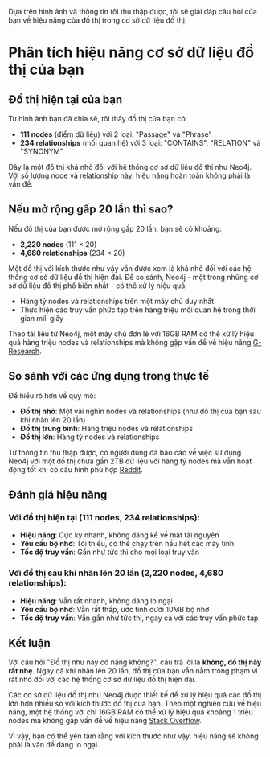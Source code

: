 Dựa trên hình ảnh và thông tin tôi thu thập được, tôi sẽ giải đáp câu hỏi của bạn về hiệu năng của đồ thị trong cơ sở dữ liệu đồ thị.

# Phân tích hiệu năng cơ sở dữ liệu đồ thị của bạn

## Đồ thị hiện tại của bạn

Từ hình ảnh bạn đã chia sẻ, tôi thấy đồ thị của bạn có:
- **111 nodes** (điểm dữ liệu) với 2 loại: "Passage" và "Phrase"
- **234 relationships** (mối quan hệ) với 3 loại: "CONTAINS", "RELATION" và "SYNONYM"

Đây là một đồ thị khá nhỏ đối với hệ thống cơ sở dữ liệu đồ thị như Neo4j. Với số lượng node và relationship này, hiệu năng hoàn toàn không phải là vấn đề.

## Nếu mở rộng gấp 20 lần thì sao?

Nếu đồ thị của bạn được mở rộng gấp 20 lần, bạn sẽ có khoảng:
- **2,220 nodes** (111 × 20)  
- **4,680 relationships** (234 × 20)

Một đồ thị với kích thước như vậy vẫn được xem là khá nhỏ đối với các hệ thống cơ sở dữ liệu đồ thị hiện đại. Để so sánh, Neo4j - một trong những cơ sở dữ liệu đồ thị phổ biến nhất - có thể xử lý hiệu quả:
- Hàng tỷ nodes và relationships trên một máy chủ duy nhất
- Thực hiện các truy vấn phức tạp trên hàng triệu mối quan hệ trong thời gian mili giây

Theo tài liệu từ Neo4j, một máy chủ đơn lẻ với 16GB RAM có thể xử lý hiệu quả hàng triệu nodes và relationships mà không gặp vấn đề về hiệu năng [G-Research](https://www.gresearch.com/news/scaling-the-neo4j-write-path-part-1/).

## So sánh với các ứng dụng trong thực tế

Để hiểu rõ hơn về quy mô:
- **Đồ thị nhỏ**: Một vài nghìn nodes và relationships (như đồ thị của bạn sau khi nhân lên 20 lần)
- **Đồ thị trung bình**: Hàng triệu nodes và relationships
- **Đồ thị lớn**: Hàng tỷ nodes và relationships

Từ thông tin thu thập được, có người dùng đã báo cáo về việc sử dụng Neo4j với một đồ thị chứa gần 2TB dữ liệu với hàng tỷ nodes mà vẫn hoạt động tốt khi có cấu hình phù hợp [Reddit](https://www.reddit.com/r/Neo4j/comments/18ygbwd/no_one_uses_neo4j_for_actual_large_scale_live/).

## Đánh giá hiệu năng

### Với đồ thị hiện tại (111 nodes, 234 relationships):
- **Hiệu năng**: Cực kỳ nhanh, không đáng kể về mặt tài nguyên
- **Yêu cầu bộ nhớ**: Tối thiểu, có thể chạy trên hầu hết các máy tính
- **Tốc độ truy vấn**: Gần như tức thì cho mọi loại truy vấn

### Với đồ thị sau khi nhân lên 20 lần (2,220 nodes, 4,680 relationships):
- **Hiệu năng**: Vẫn rất nhanh, không đáng lo ngại
- **Yêu cầu bộ nhớ**: Vẫn rất thấp, ước tính dưới 10MB bộ nhớ
- **Tốc độ truy vấn**: Vẫn gần như tức thì, ngay cả với các truy vấn phức tạp

## Kết luận

Với câu hỏi "Đồ thị như này có nặng không?", câu trả lời là **không, đồ thị này rất nhẹ**. Ngay cả khi nhân lên 20 lần, đồ thị của bạn vẫn nằm trong phạm vi rất nhỏ đối với các hệ thống cơ sở dữ liệu đồ thị hiện đại.

Các cơ sở dữ liệu đồ thị như Neo4j được thiết kế để xử lý hiệu quả các đồ thị lớn hơn nhiều so với kích thước đồ thị của bạn. Theo một nghiên cứu về hiệu năng, một hệ thống với chỉ 16GB RAM có thể xử lý hiệu quả khoảng 1 triệu nodes mà không gặp vấn đề về hiệu năng [Stack Overflow](https://stackoverflow.com/questions/73393462/how-much-memory-do-i-need-to-to-work-with-graph-that-has-around-one-million-node).

Vì vậy, bạn có thể yên tâm rằng với kích thước như vậy, hiệu năng sẽ không phải là vấn đề đáng lo ngại.